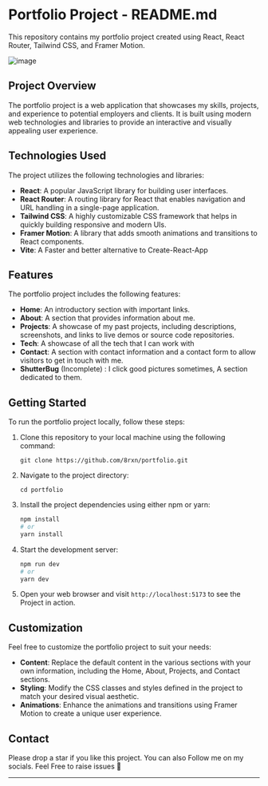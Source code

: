 # Portfolio Project - README.md

This repository contains my portfolio project created using React, React Router, Tailwind CSS, and Framer Motion.


![image](https://github.com/8rxn/portfolio/assets/75237697/20dec2bf-1ba5-4aaf-a1cb-bd06fe121e55)


## Project Overview

The portfolio project is a web application that showcases my skills, projects, and experience to potential employers and clients. It is built using modern web technologies and libraries to provide an interactive and visually appealing user experience.

## Technologies Used

The project utilizes the following technologies and libraries:

- **React**: A popular JavaScript library for building user interfaces.
- **React Router**: A routing library for React that enables navigation and URL handling in a single-page application.
- **Tailwind CSS**: A highly customizable CSS framework that helps in quickly building responsive and modern UIs.
- **Framer Motion**: A library that adds smooth animations and transitions to React components.
- **Vite**: A Faster and better alternative to Create-React-App

## Features

The portfolio project includes the following features:

- **Home**: An introductory section with important links.
- **About**: A section that provides information about me.
- **Projects**: A showcase of my past projects, including descriptions, screenshots, and links to live demos or source code repositories.
- **Tech**: A showcase of all the tech that I can work with
- **Contact**: A section with contact information and a contact form to allow visitors to get in touch with me.
- **ShutterBug** (Incomplete) : I click good pictures sometimes, A section dedicated to them.

## Getting Started

To run the portfolio project locally, follow these steps:

1. Clone this repository to your local machine using the following command:

   ```
   git clone https://github.com/8rxn/portfolio.git
   ```

2. Navigate to the project directory:

   ```
   cd portfolio
   ```

3. Install the project dependencies using either npm or yarn:

   ```bash
   npm install
   # or
   yarn install
   ```

4. Start the development server:

   ```bash
   npm run dev
   # or
   yarn dev
   ```

5. Open your web browser and visit `http://localhost:5173` to see the Project in action.

## Customization

Feel free to customize the portfolio project to suit your needs:

- **Content**: Replace the default content in the various sections with your own information, including the Home, About, Projects, and Contact sections.
- **Styling**: Modify the CSS classes and styles defined in the project to match your desired visual aesthetic.
- **Animations**: Enhance the animations and transitions using Framer Motion to create a unique user experience.

## Contact

Please drop a star if you like this project. You can also Follow me on my socials.
Feel Free to raise issues 🥂

---

